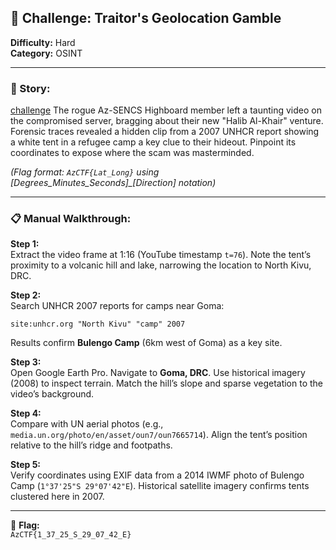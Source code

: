 ## 🧀 Challenge: **Traitor's Geolocation Gamble**  
**Difficulty:** Hard  
**Category:** OSINT  

---

### 📜 Story:
[challenge](https://youtu.be/BRoQva6wX24?si=mp2PnbeQp34vC8xc)
The rogue Az-SENCS Highboard member left a taunting video on the compromised server, bragging about their new "Halib Al-Khair" venture. Forensic traces revealed a hidden clip from a 2007 UNHCR report showing a white tent in a refugee camp a key clue to their hideout. Pinpoint its coordinates to expose where the scam was masterminded.  

*(Flag format: `AzCTF{Lat_Long}` using [Degrees_Minutes_Seconds]_[Direction] notation)*  

---

### 📋 Manual Walkthrough:

**Step 1:**  
Extract the video frame at 1:16 (YouTube timestamp `t=76`). Note the tent’s proximity to a volcanic hill and lake, narrowing the location to North Kivu, DRC.  

**Step 2:**  
Search UNHCR 2007 reports for camps near Goma:  
```google
site:unhcr.org "North Kivu" "camp" 2007
```  
Results confirm **Bulengo Camp** (6km west of Goma) as a key site.  

**Step 3:**  
Open Google Earth Pro. Navigate to **Goma, DRC**. Use historical imagery (2008) to inspect terrain. Match the hill’s slope and sparse vegetation to the video’s background.  

**Step 4:**  
Compare with UN aerial photos (e.g., `media.un.org/photo/en/asset/oun7/oun7665714`). Align the tent’s position relative to the hill’s ridge and footpaths.  

**Step 5:**  
Verify coordinates using EXIF data from a 2014 IWMF photo of Bulengo Camp (`1°37'25"S 29°07'42"E`). Historical satellite imagery confirms tents clustered here in 2007.  

---

🎯 **Flag:**  
`AzCTF{1_37_25_S_29_07_42_E}`